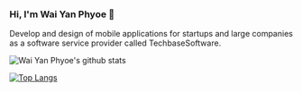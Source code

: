 ### Hi, I'm Wai Yan Phyoe 👋

<!--
**wyphyoe/wyphyoe** is a ✨ _special_ ✨ repository because its `README.md` (this file) appears on your GitHub profile.

Here are some ideas to get you started:

- 🔭 I’m currently working on ...
- 🌱 I’m currently learning ...
- 👯 I’m looking to collaborate on ...
- 🤔 I’m looking for help with ...
- 💬 Ask me about ...
- 📫 How to reach me: ...
- 😄 Pronouns: ...
- ⚡ Fun fact: ...
-->

Develop and design of mobile applications for startups and large companies as a software service provider called TechbaseSoftware.

![Wai Yan Phyoe's github stats](https://github-readme-stats.vercel.app/api?username=wyphyoe&show_icons=true)

[![Top Langs](https://github-readme-stats.vercel.app/api/top-langs/?username=wyphyoe)](https://github.com/anuraghazra/github-readme-stats)
